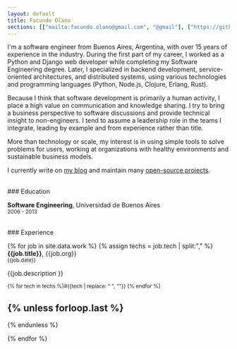 ```yaml
---
layout: default
title: Facundo Olano
sections: [["mailto:facundo.olano@gmail.com", "@gmail"], ["https://github.com/facundoolano", "@github"], ["https://www.linkedin.com/in/facundoolano/", "@linkedin"], ["/work/resume.pdf", "resume.pdf"]]
---
```


I'm a software engineer from Buenos Aires, Argentina, with over 15 years of experience in the industry.
During the first part of my career, I worked as a Python and Django web developer while completing my Software Engineering degree.
Later, I specialized in backend development, service-oriented architectures, and distributed systems, using various technologies and programming languages (Python, Node.js, Clojure, Erlang, Rust).

Because I think that software development is primarily a human activity, I place a high value on communication and knowledge sharing. I try to bring a business perspective to software discussions and provide technical insight to non-engineers. I tend to assume a leadership role in the teams I integrate, leading by example and from experience rather than title.

More than technology or scale, my interest is in using simple tools to solve problems for users, working at organizations with healthy environments and sustainable business models.

I currently write on [my blog](/blog) and maintain many [open-source projects](/projects).

<br/>
### Education

**Software Engineering**, Universidad de Buenos Aires
  <br/> <small><span class="date">2006 - 2013</span></small>

<br/>
### Experience

{% for job in site.data.work %}
{% assign techs = job.tech | split:"," %}
<b>{{job.title}}</b>, {{job.org}}
  <br/> <small><span class="date">{{job.date}}</span></small>

  {{job.description }}

  <small><span class="date"> {% for tech in techs %}#{{tech | replace: " ", ""}} {% endfor %}</span></small>

{% unless forloop.last %}
---
{% endunless %}

{% endfor %}


<br/>
